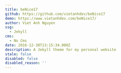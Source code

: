 ```yaml
---
title: beNice17
github: https://github.com/vietanhdev/beNice17
demo: https://www.vietanhdev.com/beNice17/
author: Viet Anh Nguyen
ssg:
  - Jekyll
cms:
  - No Cms
date: 2016-12-30T13:15:34.000Z
description: A Jekyll theme for my personal website
stale: false
disabled: false
disabled_reason: ''
---
```

